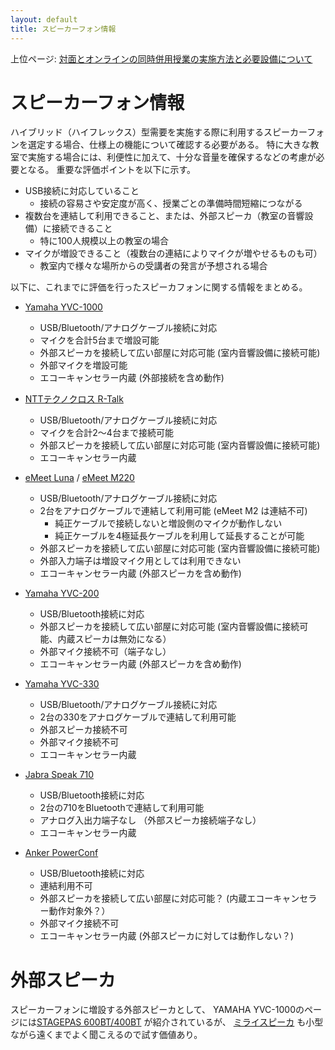 ```yaml
---
layout: default
title: スピーカーフォン情報 
---
```

上位ページ: [対面とオンラインの同時併用授業の実施方法と必要設備について](https://kyoto-u.github.io/online-edu/zoom-hybrid-use)

# スピーカーフォン情報

ハイブリッド（ハイフレックス）型需要を実施する際に利用するスピーカーフォンを選定する場合、仕様上の機能について確認する必要がある。
特に大きな教室で実施する場合には、利便性に加えて、十分な音量を確保するなどの考慮が必要となる。
重要な評価ポイントを以下に示す。

- USB接続に対応していること
  - 接続の容易さや安定度が高く、授業ごとの準備時間短縮につながる
- 複数台を連結して利用できること、または、外部スピーカ（教室の音響設備）に接続できること
  - 特に100人規模以上の教室の場合
- マイクが増設できること（複数台の連結によりマイクが増やせるものも可）
  - 教室内で様々な場所からの受講者の発言が予想される場合

以下に、これまでに評価を行ったスピーカフォンに関する情報をまとめる。

- [Yamaha YVC-1000](https://sound-solution.yamaha.com/products/uc/yvc-1000/index)
  - USB/Bluetooth/アナログケーブル接続に対応
  - マイクを合計5台まで増設可能
  - 外部スピーカを接続して広い部屋に対応可能 (室内音響設備に接続可能)
  - 外部マイクを増設可能
  - エコーキャンセラー内蔵 (外部接続を含め動作)

- [NTTテクノクロス R-Talk](http://www.v-series.jp/r-talk/)
  - USB/Bluetooth/アナログケーブル接続に対応
  - マイクを合計2～4台まで接続可能
  - 外部スピーカを接続して広い部屋に対応可能 (室内音響設備に接続可能)
  - エコーキャンセラー内蔵
  
- [eMeet Luna](https://www.emeet.ai/Luna.html) / [eMeet M220](https://www.emeet.ai/M220.html)
  - USB/Bluetooth/アナログケーブル接続に対応
  - 2台をアナログケーブルで連結して利用可能 (eMeet M2 は連結不可)
    - 純正ケーブルで接続しないと増設側のマイクが動作しない
    - 純正ケーブルを4極延長ケーブルを利用して延長することが可能
  - 外部スピーカを接続して広い部屋に対応可能 (室内音響設備に接続可能)
  - 外部入力端子は増設マイク用としては利用できない
  - エコーキャンセラー内蔵 (外部スピーカを含め動作)

- [Yamaha YVC-200](https://sound-solution.yamaha.com/products/uc/yvc-200/index)
  - USB/Bluetooth接続に対応
  - 外部スピーカを接続して広い部屋に対応可能 (室内音響設備に接続可能、内蔵スピーカは無効になる）
  - 外部マイク接続不可（端子なし）
  - エコーキャンセラー内蔵 (外部スピーカを含め動作)
  
- [Yamaha YVC-330](https://sound-solution.yamaha.com/products/uc/yvc-330/index)
  - USB/Bluetooth/アナログケーブル接続に対応
  - 2台の330をアナログケーブルで連結して利用可能
  - 外部スピーカ接続不可
  - 外部マイク接続不可
  - エコーキャンセラー内蔵
  
- [Jabra Speak 710](https://www.jabra.jp/business/speakerphones/jabra-speak-series/jabra-speak-710)
  - USB/Bluetooth接続に対応
  - 2台の710をBluetoothで連結して利用可能
  - アナログ入出力端子なし （外部スピーカ接続端子なし）
  - エコーキャンセラー内蔵

- [Anker PowerConf](https://www.ankerjapan.com/category/CONFERENCESPEAKER/A3301.html)
  - USB/Bluetooth接続に対応
  - 連結利用不可
  - 外部スピーカを接続して広い部屋に対応可能？ (内蔵エコーキャンセラー動作対象外？）
  - 外部マイク接続不可
  - エコーキャンセラー内蔵 (外部スピーカに対しては動作しない？)
  
# 外部スピーカ

スピーカーフォンに増設する外部スピーカとして、
YAMAHA YVC-1000のページには[STAGEPAS 600BT/400BT](https://jp.yamaha.com/products/proaudio/pa_systems/stagepas_400bt_600bt/index.html)
が紹介されているが、
[ミライスピーカ](https://soundfun.co.jp/)
も小型ながら遠くまでよく聞こえるので試す価値あり。
